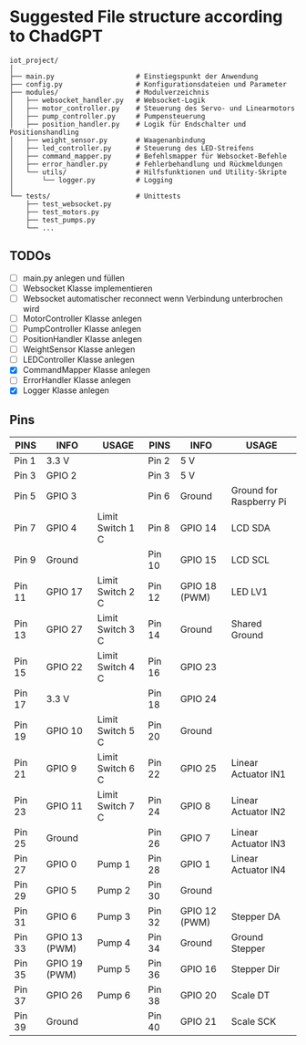 # Suggested File structure according to ChadGPT

``` plainText
iot_project/
│
├── main.py                    # Einstiegspunkt der Anwendung
├── config.py                  # Konfigurationsdateien und Parameter
├── modules/                   # Modulverzeichnis
│   ├── websocket_handler.py   # Websocket-Logik
│   ├── motor_controller.py    # Steuerung des Servo- und Linearmotors
│   ├── pump_controller.py     # Pumpensteuerung
│   ├── position_handler.py    # Logik für Endschalter und Positionshandling
│   ├── weight_sensor.py       # Waagenanbindung
│   ├── led_controller.py      # Steuerung des LED-Streifens
│   ├── command_mapper.py      # Befehlsmapper für Websocket-Befehle
│   ├── error_handler.py       # Fehlerbehandlung und Rückmeldungen
│   └── utils/                 # Hilfsfunktionen und Utility-Skripte
│       └── logger.py          # Logging
│
└── tests/                     # Unittests
    ├── test_websocket.py
    ├── test_motors.py
    ├── test_pumps.py
    └── ...
```

## TODOs

- [ ] main.py anlegen und füllen
- [ ] Websocket Klasse implementieren
- [ ] Websocket automatischer reconnect wenn Verbindung unterbrochen wird
- [ ] MotorController Klasse anlegen
- [ ] PumpController Klasse anlegen
- [ ] PositionHandler Klasse anlegen
- [ ] WeightSensor Klasse anlegen
- [ ] LEDController Klasse anlegen
- [x] CommandMapper Klasse anlegen
- [ ] ErrorHandler Klasse anlegen
- [x] Logger Klasse anlegen

## Pins

| PINS   | INFO          | USAGE            | PINS   |INFO           | USAGE                   |
| ------ | ------------- | ---------------- | ------ | ------------- | ----------------------- |
| Pin 1  | 3.3 V         |                  | Pin 2  | 5 V           |                         |
| Pin 3  | GPIO 2        |                  | Pin 3  | 5 V           |                         |
| Pin 5  | GPIO 3        |                  | Pin 6  | Ground        | Ground for Raspberry Pi |
| Pin 7  | GPIO 4        | Limit Switch 1 C | Pin 8  | GPIO 14       | LCD SDA                 |
| Pin 9  | Ground        |                  | Pin 10 | GPIO 15       | LCD SCL                 |
| Pin 11 | GPIO 17       | Limit Switch 2 C | Pin 12 | GPIO 18 (PWM) | LED LV1                 |
| Pin 13 | GPIO 27       | Limit Switch 3 C | Pin 14 | Ground        | Shared Ground           |
| Pin 15 | GPIO 22       | Limit Switch 4 C | Pin 16 | GPIO 23       |                         |
| Pin 17 | 3.3 V         |                  | Pin 18 | GPIO 24       |                         |
| Pin 19 | GPIO 10       | Limit Switch 5 C | Pin 20 | Ground        |                         |
| Pin 21 | GPIO  9       | Limit Switch 6 C | Pin 22 | GPIO 25       | Linear Actuator IN1     |
| Pin 23 | GPIO 11       | Limit Switch 7 C | Pin 24 | GPIO 8        | Linear Actuator IN2     |
| Pin 25 | Ground        |                  | Pin 26 | GPIO 7        | Linear Actuator IN3     |
| Pin 27 | GPIO 0        | Pump 1           | Pin 28 | GPIO 1        | Linear Actuator IN4     |
| Pin 29 | GPIO 5        | Pump 2           | Pin 30 | Ground        |                         |
| Pin 31 | GPIO 6        | Pump 3           | Pin 32 | GPIO 12 (PWM) | Stepper DA              |
| Pin 33 | GPIO 13 (PWM) | Pump 4           | Pin 34 | Ground        | Ground Stepper          |
| Pin 35 | GPIO 19 (PWM) | Pump 5           | Pin 36 | GPIO 16       | Stepper Dir             |
| Pin 37 | GPIO 26       | Pump 6           | Pin 38 | GPIO 20       | Scale DT                |
| Pin 39 | Ground        |                  | Pin 40 | GPIO 21       | Scale SCK               |
